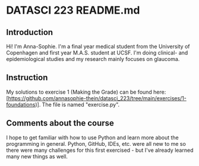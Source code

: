 # DATASCI 223 README.md

## Introduction
Hi! I'm Anna-Sophie. I'm a final year medical student from the University of Copenhagen and first year M.A.S. student at UCSF. I'm doing clinical- and epidemiological studies and my research mainly focuses on glaucoma.

## Instruction
My solutions to exercise 1 (Making the Grade) can be found here: [https://github.com/annasophie-thein/datasci_223/tree/main/exercises/1-foundations)]. The file is named "exercise.py".

## Comments about the course
I hope to get familiar with how to use Python and learn more about the programming in general. Python, GitHub, IDEs, etc. were all new to me so there were many challenges for this first exercised - but I've already learned many new things as well. 
